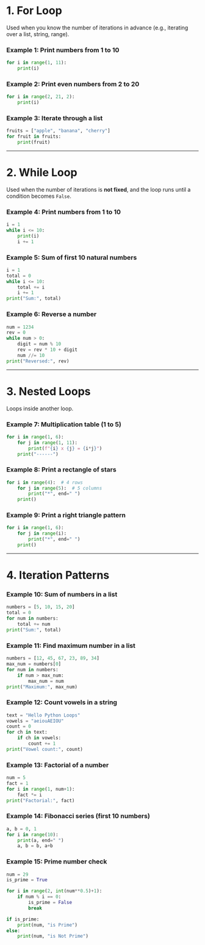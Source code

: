 
# **1. For Loop**

Used when you know the number of iterations in advance (e.g., iterating over a list, string, range).

### Example 1: Print numbers from 1 to 10

```python
for i in range(1, 11):
    print(i)
```

### Example 2: Print even numbers from 2 to 20

```python
for i in range(2, 21, 2):
    print(i)
```

### Example 3: Iterate through a list

```python
fruits = ["apple", "banana", "cherry"]
for fruit in fruits:
    print(fruit)
```

---

# **2. While Loop**

Used when the number of iterations is **not fixed**, and the loop runs until a condition becomes `False`.

### Example 4: Print numbers from 1 to 10

```python
i = 1
while i <= 10:
    print(i)
    i += 1
```

### Example 5: Sum of first 10 natural numbers

```python
i = 1
total = 0
while i <= 10:
    total += i
    i += 1
print("Sum:", total)
```

### Example 6: Reverse a number

```python
num = 1234
rev = 0
while num > 0:
    digit = num % 10
    rev = rev * 10 + digit
    num //= 10
print("Reversed:", rev)
```

---

# **3. Nested Loops**

Loops inside another loop.

### Example 7: Multiplication table (1 to 5)

```python
for i in range(1, 6):
    for j in range(1, 11):
        print(f"{i} x {j} = {i*j}")
    print("------")
```

### Example 8: Print a rectangle of stars

```python
for i in range(4):  # 4 rows
    for j in range(5):  # 5 columns
        print("*", end=" ")
    print()
```

### Example 9: Print a right triangle pattern

```python
for i in range(1, 6):
    for j in range(i):
        print("*", end=" ")
    print()
```

---

# **4. Iteration Patterns**

### Example 10: Sum of numbers in a list

```python
numbers = [5, 10, 15, 20]
total = 0
for num in numbers:
    total += num
print("Sum:", total)
```

### Example 11: Find maximum number in a list

```python
numbers = [12, 45, 67, 23, 89, 34]
max_num = numbers[0]
for num in numbers:
    if num > max_num:
        max_num = num
print("Maximum:", max_num)
```

### Example 12: Count vowels in a string

```python
text = "Hello Python Loops"
vowels = "aeiouAEIOU"
count = 0
for ch in text:
    if ch in vowels:
        count += 1
print("Vowel count:", count)
```

### Example 13: Factorial of a number

```python
num = 5
fact = 1
for i in range(1, num+1):
    fact *= i
print("Factorial:", fact)
```

### Example 14: Fibonacci series (first 10 numbers)

```python
a, b = 0, 1
for i in range(10):
    print(a, end=" ")
    a, b = b, a+b
```

### Example 15: Prime number check

```python
num = 29
is_prime = True

for i in range(2, int(num**0.5)+1):
    if num % i == 0:
        is_prime = False
        break

if is_prime:
    print(num, "is Prime")
else:
    print(num, "is Not Prime")
```


